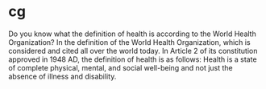 # cg
Do you know what the definition of health is according to the World Health Organization? In the definition of the World Health Organization, which is considered and cited all over the world today. In Article 2 of its constitution approved in 1948 AD, the definition of health is as follows: Health is a state of complete physical, mental, and social well-being and not just the absence of illness and disability.
